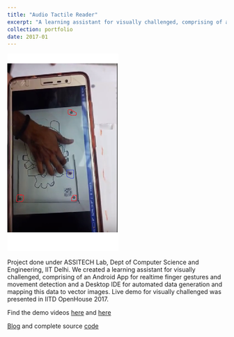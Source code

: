 ```yaml
---
title: "Audio Tactile Reader"
excerpt: "A learning assistant for visually challenged, comprising of an Android App for realtime finger gestures and movement detection and a Desktop IDE for automated data generation and mapping to vector images."
collection: portfolio
date: 2017-01
---
```


<img src='/images/tactile.png'><br>

Project done under ASSITECH Lab, Dept of Computer Science and Engineering, IIT Delhi. We created a learning assistant for visually challenged, comprising of an Android App for realtime finger gestures and movement detection and a Desktop IDE for automated data generation and mapping this data to vector images. Live demo for visually challenged was presented in IITD OpenHouse 2017.

Find the demo videos [here](https://drive.google.com/file/d/0BwqSn5OhABewdFE1VWJOaE5DNEk/view) and [here](https://drive.google.com/file/d/0BzTXwwDRhCetY2M2dUdMSzAxOGM/view)

[Blog](https://audiotactilereader.wordpress.com/) and complete source [code](https://github.com/prakharg24/audiotactilereader)
